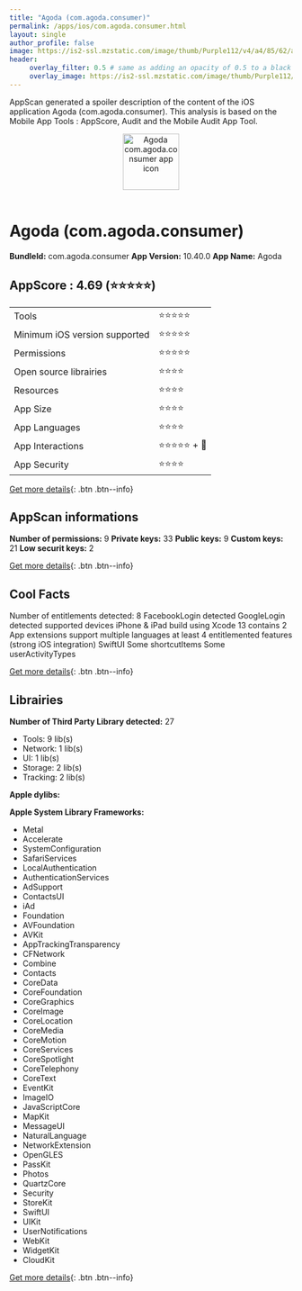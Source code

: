 ```yaml
---
title: "Agoda (com.agoda.consumer)"
permalink: /apps/ios/com.agoda.consumer.html
layout: single
author_profile: false
image: https://is2-ssl.mzstatic.com/image/thumb/Purple112/v4/a4/85/62/a4856223-d4b5-50b7-1a12-6af6c0cc6dae/AppIcon-1x_U007emarketing-0-7-0-0-0-GLES2_U002c0-85-220-0.png/512x512bb.jpg
header: 
     overlay_filter: 0.5 # same as adding an opacity of 0.5 to a black background
     overlay_image: https://is2-ssl.mzstatic.com/image/thumb/Purple112/v4/a4/85/62/a4856223-d4b5-50b7-1a12-6af6c0cc6dae/AppIcon-1x_U007emarketing-0-7-0-0-0-GLES2_U002c0-85-220-0.png/512x512bb.jpg
---
```

AppScan generated a spoiler description of the content of the iOS application Agoda (com.agoda.consumer). This analysis is based on the Mobile App Tools : AppScore, Audit and the Mobile Audit App Tool.

  
  
<div style="text-align: center;"><img src="https://is2-ssl.mzstatic.com/image/thumb/Purple112/v4/a4/85/62/a4856223-d4b5-50b7-1a12-6af6c0cc6dae/AppIcon-1x_U007emarketing-0-7-0-0-0-GLES2_U002c0-85-220-0.png/512x512bb.jpg" width="100" height="100" alt="Agoda com.agoda.consumer app icon"></div></br>
  
# Agoda (com.agoda.consumer)

**BundleId:** com.agoda.consumer
**App Version:** 10.40.0
**App Name:** Agoda


## AppScore : 4.69 (⭐️⭐️⭐️⭐️⭐️) 

<table>
<tr><td> Tools </td><td> ⭐️⭐️⭐️⭐️⭐️ </td></tr>
<tr><td> Minimum iOS version supported </td><td> ⭐️⭐️⭐️⭐️⭐️ </td></tr>
<tr><td> Permissions </td><td> ⭐️⭐️⭐️⭐️⭐️ </td></tr>
<tr><td> Open source librairies </td><td> ⭐️⭐️⭐️⭐️ </td></tr>
<tr><td> Resources </td><td> ⭐️⭐️⭐️⭐️ </td></tr>
<tr><td> App Size </td><td> ⭐️⭐️⭐️⭐️ </td></tr>
<tr><td> App Languages </td><td> ⭐️⭐️⭐️⭐️ </td></tr>
<tr><td> App Interactions </td><td> ⭐️⭐️⭐️⭐️⭐️ + 🌟 </td></tr>
<tr><td> App Security </td><td> ⭐️⭐️⭐️⭐️ </td></tr>
</table>

[Get more details](/pricing.html){: .btn .btn--info}  
  
## AppScan informations 

**Number of permissions:** 9
**Private keys:** 33
**Public keys:** 9
**Custom keys:** 21
**Low securit keys:** 2
  
[Get more details](/pricing.html){: .btn .btn--info}

## Cool Facts

Number of entitlements detected: 8
FacebookLogin detected
GoogleLogin detected
supported devices iPhone & iPad
build using Xcode 13
contains 2 App extensions
support multiple languages
at least 4 entitlemented features (strong iOS integration)
SwiftUI
Some shortcutItems 
Some userActivityTypes
  
[Get more details](/pricing.html){: .btn .btn--info}

## Librairies 
**Number of Third Party Library detected:** 27
- Tools: 9 lib(s)
- Network: 1 lib(s)
- UI: 1 lib(s)
- Storage: 2 lib(s)
- Tracking: 2 lib(s)

**Apple dylibs:**


**Apple System Library Frameworks:**
- Metal
- Accelerate
- SystemConfiguration
- SafariServices
- LocalAuthentication
- AuthenticationServices
- AdSupport
- ContactsUI
- iAd
- Foundation
- AVFoundation
- AVKit
- AppTrackingTransparency
- CFNetwork
- Combine
- Contacts
- CoreData
- CoreFoundation
- CoreGraphics
- CoreImage
- CoreLocation
- CoreMedia
- CoreMotion
- CoreServices
- CoreSpotlight
- CoreTelephony
- CoreText
- EventKit
- ImageIO
- JavaScriptCore
- MapKit
- MessageUI
- NaturalLanguage
- NetworkExtension
- OpenGLES
- PassKit
- Photos
- QuartzCore
- Security
- StoreKit
- SwiftUI
- UIKit
- UserNotifications
- WebKit
- WidgetKit
- CloudKit


  
[Get more details](/pricing.html){: .btn .btn--info}

